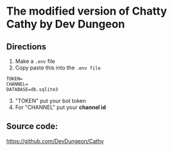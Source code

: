 # The modified version of Chatty Cathy by Dev Dungeon

## Directions
1. Make a `.env` file
2. Copy paste this into the `.env file`
```
TOKEN=
CHANNEL=
DATABASE=db.sqlite3
```
3. "TOKEN" put your bot token
4. For "CHANNEL" put your __channel id__

## Source code: 
https://github.com/DevDungeon/Cathy
